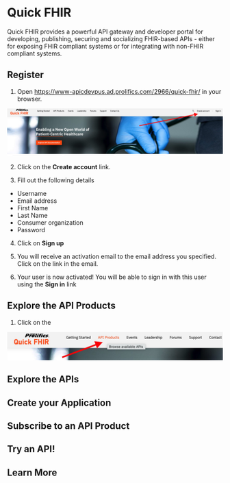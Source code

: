 # Quick FHIR

Quick FHIR provides a powerful API gateway and developer portal for developing, publishing, securing and socializing FHIR-based APIs - either for exposing FHIR compliant systems or for integrating with non-FHIR compliant systems.

## Register

1. Open https://www-apicdevpus.ad.prolifics.com/2966/quick-fhir/ in your browser.

![alt-text](screens/RegisterUser.jpg)

2. Click on the **Create account** link.

3. Fill out the following details
* Username
* Email address
* First Name
* Last Name
* Consumer organization
* Password

4. Click on **Sign up**

5. You will receive an activation email to the email address you specified. Click on the link in the email.

6. Your user is now activated! You will be able to sign in with this user using the **Sign in** link

## Explore the API Products

1. Click on the 

![alt-text](screens/APIProducts.jpg)

## Explore the APIs

## Create your Application

## Subscribe to an API Product

## Try an API!

## Learn More
